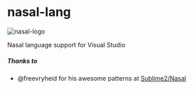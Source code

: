 # nasal-lang
![nasal-logo](https://i.imgur.com/JCBBjrX.png)

Nasal language support for Visual Studio

##### Thanks to
- @freevryheid for his awesome patterns at [Sublime2/Nasal](https://github.com/freevryheid/nasal)
